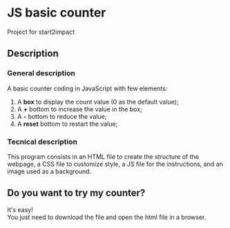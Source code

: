 # JS basic counter
Project for start2impact

## Description
### General description
A basic counter coding in JavaScript with few elements:
1. A **box** to display the count value (0 as the default value);
2. A **+** bottom to increase the value in the box;
3. A **-** bottom to reduce the value;
4. A **reset** bottom to restart the value; 

### Tecnical description 
This program consists in an HTML file to create the structure of the webpage, a CSS file to customize style, a JS file for the instructions, and an image used as a background.

## Do you want to try my counter?
It's easy!</br>
You just need to download the file and open the html file in a browser.
